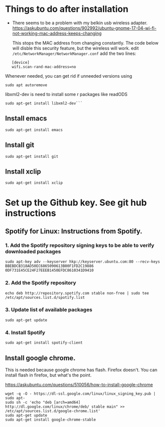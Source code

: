 # Things to do after installation
* There seems to be a problem with my belkin usb wireless adapter.  
  https://askubuntu.com/questions/902992/ubuntu-gnome-17-04-wi-fi-not-working-mac-address-keeps-changing

  This stops the MAC address from changing constantly. The code below will disble this security feature, but the wireless will work.
  edit `/etc/NetworkManager/NetworkManager.conf`
  add the two lines:

```   
   [device]
   wifi.scan-rand-mac-address=no
```
Whenever needed, you can get rid if unneeded versions using 

    sudo apt autoremove
libxml2-dev is need to install some r packages like readODS

    sudo apt-get install libxml2-dev```
## Install emacs
    sudo apt-get install emacs
## Install git
    sudo apt-get install git
## Install xclip
    sudo apt-get install xclip
# Set up the Github key.  See git hub instructions

## Spotify for Linux: Instructions from Spotify.
### 1. Add the Spotify repository signing keys to be able to verify downloaded packages
    sudo apt-key adv --keyserver hkp://keyserver.ubuntu.com:80 --recv-keys BBEBDCB318AD50EC6865090613B00F1FD2C19886 0DF731E45CE24F27EEEB1450EFDC8610341D9410

### 2. Add the Spotify repository
    echo deb http://repository.spotify.com stable non-free | sudo tee /etc/apt/sources.list.d/spotify.list

### 3. Update list of available packages
    sudo apt-get update

### 4. Install Spotify
    sudo apt-get install spotify-client

## Install google chrome. 
This is needed because google chrome has flash. Firefox doesn't.  You can install flash in firefox, but what's the point.

https://askubuntu.com/questions/510056/how-to-install-google-chrome

    wget -q -O - https://dl-ssl.google.com/linux/linux_signing_key.pub | sudo apt-
    sudo sh -c 'echo "deb [arch=amd64] http://dl.google.com/linux/chrome/deb/ stable main" >> /etc/apt/sources.list.d/google-chrome.list'
    sudo apt-get update
    sudo apt-get install google-chrome-stable





